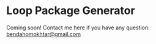 # Loop Package Generator
Coming soon!
Contact me here if you have any question:
bendahomokhtar@gmail.com
